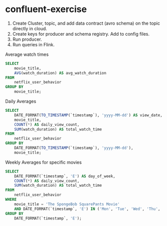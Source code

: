 # confluent-exercise

1. Create Cluster, topic, and add data contract (avro schema) on the topic directly in cloud.
2. Create keys for producer and schema registry. Add to config files. 
3. Run producer.
4. Run queries in Flink.


Average watch times
```sql
SELECT
    movie_title,
    AVG(watch_duration) AS avg_watch_duration
FROM
    netflix_user_behavior
GROUP BY
    movie_title;
```

Daily Averages
```sql
SELECT
    DATE_FORMAT(TO_TIMESTAMP(`timestamp`), 'yyyy-MM-dd') AS view_date,
    movie_title,
    COUNT(*) AS daily_view_count,
    SUM(watch_duration) AS total_watch_time
FROM
    netflix_user_behavior
GROUP BY
    DATE_FORMAT(TO_TIMESTAMP(`timestamp`), 'yyyy-MM-dd'),
    movie_title;

```

Weekly Averages for specific movies
```sql
SELECT
    DATE_FORMAT(`timestamp`, 'E') AS day_of_week,  
    COUNT(*) AS daily_view_count,                
    SUM(watch_duration) AS total_watch_time     
FROM
    netflix_user_behavior
WHERE
    movie_title = 'The SpongeBob SquarePants Movie'         
    AND DATE_FORMAT(`timestamp`, 'E') IN ('Mon', 'Tue', 'Wed', 'Thu', 'Fri')  
GROUP BY
    DATE_FORMAT(`timestamp`, 'E');  
```